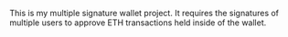 This is my multiple signature wallet project. It requires the signatures of multiple users to approve ETH transactions held inside of the wallet. 

